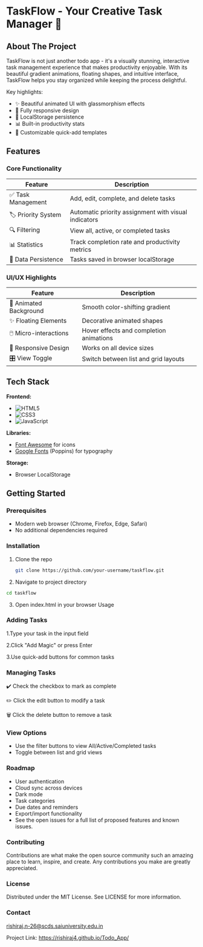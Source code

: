 # TaskFlow - Your Creative Task Manager 🚀

## About The Project

TaskFlow is not just another todo app - it's a visually stunning, interactive task management experience that makes productivity enjoyable. With its beautiful gradient animations, floating shapes, and intuitive interface, TaskFlow helps you stay organized while keeping the process delightful.

Key highlights:
- ✨ Beautiful animated UI with glassmorphism effects
- 📱 Fully responsive design
- 💾 LocalStorage persistence
- 📊 Built-in productivity stats
- 🎨 Customizable quick-add templates

## Features

### Core Functionality
| Feature | Description |
|---------|-------------|
| ✅ Task Management | Add, edit, complete, and delete tasks |
| 🏷️ Priority System | Automatic priority assignment with visual indicators |
| 🔍 Filtering | View all, active, or completed tasks |
| 📊 Statistics | Track completion rate and productivity metrics |
| 💾 Data Persistence | Tasks saved in browser localStorage |

### UI/UX Highlights
| Feature | Description |
|---------|-------------|
| 🌈 Animated Background | Smooth color-shifting gradient |
| ✨ Floating Elements | Decorative animated shapes |
| 🖱️ Micro-interactions | Hover effects and completion animations |
| 📱 Responsive Design | Works on all device sizes |
| 🎛️ View Toggle | Switch between list and grid layouts |

## Tech Stack

**Frontend:**
- ![HTML5](https://img.shields.io/badge/HTML5-E34F26?style=flat&logo=html5&logoColor=white)
- ![CSS3](https://img.shields.io/badge/CSS3-1572B6?style=flat&logo=css3&logoColor=white)
- ![JavaScript](https://img.shields.io/badge/JavaScript-F7DF1E?style=flat&logo=javascript&logoColor=black)

**Libraries:**
- [Font Awesome](https://fontawesome.com/) for icons
- [Google Fonts](https://fonts.google.com/) (Poppins) for typography

**Storage:**
- Browser LocalStorage

## Getting Started

### Prerequisites

- Modern web browser (Chrome, Firefox, Edge, Safari)
- No additional dependencies required

### Installation

1. Clone the repo
   ```sh
   git clone https://github.com/your-username/taskflow.git
2. Navigate to project directory

```sh
cd taskflow
```
3. Open index.html in your browser
Usage

### Adding Tasks

1.Type your task in the input field

2.Click "Add Magic" or press Enter

3.Use quick-add buttons for common tasks

### Managing Tasks

✔️ Check the checkbox to mark as complete

✏️ Click the edit button to modify a task

🗑️ Click the delete button to remove a task

### View Options

- Use the filter buttons to view All/Active/Completed tasks
- Toggle between list and grid views

### Roadmap

- User authentication
- Cloud sync across devices
- Dark mode
- Task categories
- Due dates and reminders
- Export/import functionality
- See the open issues for a full list of proposed features and known issues.

### Contributing

Contributions are what make the open source community such an amazing place to learn, inspire, and create. Any contributions you make are greatly appreciated.

### License
Distributed under the MIT License. See LICENSE for more information.

### Contact
rishiraj.n-26@scds.saiuniversity.edu.in

Project Link: https://rishiraj4.github.io/Todo_App/
